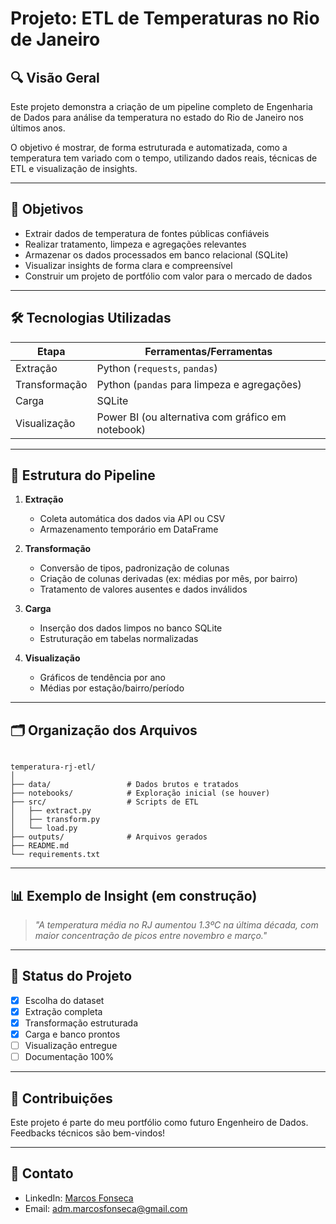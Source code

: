 # Projeto: ETL de Temperaturas no Rio de Janeiro

## 🔍 Visão Geral

Este projeto demonstra a criação de um pipeline completo de Engenharia de Dados para análise da temperatura no estado do Rio de Janeiro nos últimos anos.

O objetivo é mostrar, de forma estruturada e automatizada, como a temperatura tem variado com o tempo, utilizando dados reais, técnicas de ETL e visualização de insights.

---

## 🎯 Objetivos

- Extrair dados de temperatura de fontes públicas confiáveis
- Realizar tratamento, limpeza e agregações relevantes
- Armazenar os dados processados em banco relacional (SQLite)
- Visualizar insights de forma clara e compreensível
- Construir um projeto de portfólio com valor para o mercado de dados

---

## 🛠️ Tecnologias Utilizadas

| Etapa        | Ferramentas/Ferramentas                          |
|--------------|--------------------------------------------------|
| Extração     | Python (`requests`, `pandas`)                    |
| Transformação| Python (`pandas` para limpeza e agregações)      |
| Carga        | SQLite                                            |
| Visualização | Power BI (ou alternativa com gráfico em notebook)|

---

## 🧱 Estrutura do Pipeline

1. **Extração**  
   - Coleta automática dos dados via API ou CSV
   - Armazenamento temporário em DataFrame

2. **Transformação**  
   - Conversão de tipos, padronização de colunas
   - Criação de colunas derivadas (ex: médias por mês, por bairro)
   - Tratamento de valores ausentes e dados inválidos

3. **Carga**  
   - Inserção dos dados limpos no banco SQLite
   - Estruturação em tabelas normalizadas

4. **Visualização**  
   - Gráficos de tendência por ano
   - Médias por estação/bairro/período

---

## 🗂️ Organização dos Arquivos

```

temperatura-rj-etl/
│
├── data/                 # Dados brutos e tratados
├── notebooks/            # Exploração inicial (se houver)
├── src/                  # Scripts de ETL
│   ├── extract.py
│   ├── transform.py
│   └── load.py
├── outputs/              # Arquivos gerados
├── README.md
└── requirements.txt

````

---

## 📊 Exemplo de Insight (em construção)

> *"A temperatura média no RJ aumentou 1.3ºC na última década, com maior concentração de picos entre novembro e março."*
---

## 📅 Status do Projeto

* [x] Escolha do dataset
* [x] Extração completa
* [x] Transformação estruturada
* [x] Carga e banco prontos
* [ ] Visualização entregue
* [ ] Documentação 100%

---

## 🤝 Contribuições

Este projeto é parte do meu portfólio como futuro Engenheiro de Dados. Feedbacks técnicos são bem-vindos!

---

## 📩 Contato

* LinkedIn: [Marcos Fonseca](https://www.linkedin.com/in/marcos-fonseca-63354a187)
* Email: [adm.marcosfonseca@gmail.com](mailto:adm.marcosfonseca@gmail.com)





